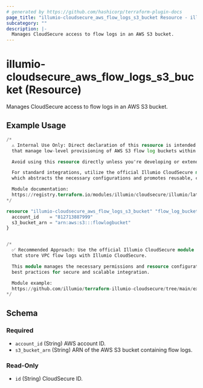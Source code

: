 ```yaml
---
# generated by https://github.com/hashicorp/terraform-plugin-docs
page_title: "illumio-cloudsecure_aws_flow_logs_s3_bucket Resource - illumio-cloudsecure"
subcategory: ""
description: |-
  Manages CloudSecure access to flow logs in an AWS S3 bucket.
---
```


# illumio-cloudsecure_aws_flow_logs_s3_bucket (Resource)

Manages CloudSecure access to flow logs in an AWS S3 bucket.

## Example Usage

```terraform
/*
  ⚠️ Internal Use Only: Direct declaration of this resource is intended strictly for internal modules
  that manage low-level provisioning of AWS S3 flow log buckets within Illumio CloudSecure.

  Avoid using this resource directly unless you're developing or extending internal provisioning logic.

  For standard integrations, utilize the official Illumio CloudSecure module provided below,
  which abstracts the necessary configurations and promotes reusable, consistent infrastructure.

  Module documentation:
  https://registry.terraform.io/modules/illumio/cloudsecure/illumio/latest/submodules/aws_flow_logs_s3_buckets
*/

resource "illumio-cloudsecure_aws_flow_logs_s3_bucket" "flow_log_bucket" {
  account_id    = "812713887999"
  s3_bucket_arn = "arn:aws:s3:::flowlogbucket"
}


/*
  ✅ Recommended Approach: Use the official Illumio CloudSecure module to register one or more AWS S3 buckets
  that store VPC flow logs with Illumio CloudSecure.

  This module manages the necessary permissions and resource configurations, aligning with
  best practices for secure and scalable integration.

  Module example:
  https://github.com/illumio/terraform-illumio-cloudsecure/tree/main/examples/aws_flow_logs_s3_buckets
*/
```

<!-- schema generated by tfplugindocs -->
## Schema

### Required

- `account_id` (String) AWS account ID.
- `s3_bucket_arn` (String) ARN of the AWS S3 bucket containing flow logs.

### Read-Only

- `id` (String) CloudSecure ID.
